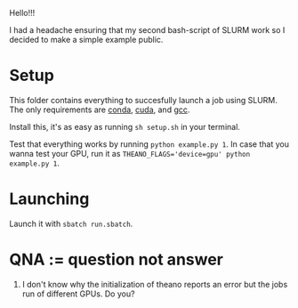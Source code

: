 Hello!!!

I had a headache ensuring that my second bash-script of SLURM work so I decided to make a simple example public.

# Setup

This folder contains everything to succesfully launch a job using SLURM. The only requirements are [conda](http://conda.pydata.org/docs/index.html), [cuda](https://developer.nvidia.com/cuda-zone), and [gcc](https://gcc.gnu.org/).

Install this, it's as easy as running `sh setup.sh` in your terminal.

Test that everything works by running `python example.py 1`. In case that you wanna test your GPU, run it as `THEANO_FLAGS='device=gpu' python example.py 1`.

# Launching

Launch it with `sbatch run.sbatch`.

# QNA := question not answer

1. I don't know why the initialization of theano reports an error but the jobs run of different GPUs. Do you?
